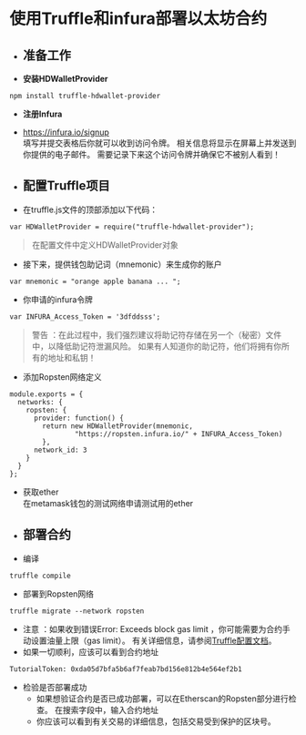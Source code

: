 # 使用Truffle和infura部署以太坊合约
* ## 准备工作
* **安装HDWalletProvider**

```
npm install truffle-hdwallet-provider
```
* **注册Infura**
* https://infura.io/signup  
填写并提交表格后你就可以收到访问令牌。 相关信息将显示在屏幕上并发送到你提供的电子邮件。 需要记录下来这个访问令牌并确保它不被别人看到！

* ## 配置Truffle项目
* 在truffle.js文件的顶部添加以下代码：

```
var HDWalletProvider = require("truffle-hdwallet-provider");
```
> 在配置文件中定义HDWalletProvider对象

* 接下来，提供钱包助记词（mnemonic）来生成你的账户

```
var mnemonic = "orange apple banana ... ";
```
* 你申请的infura令牌

```
var INFURA_Access_Token = '3dfddsss';
```

> 警告 ：在此过程中，我们强烈建议将助记符存储在另一个（秘密）文件中，以降低助记符泄漏风险。 如果有人知道你的助记符，他们将拥有你所有的地址和私钥！

* 添加Ropsten网络定义

```
module.exports = { 
  networks: { 
    ropsten: { 
      provider: function() { 
        return new HDWalletProvider(mnemonic,
                "https://ropsten.infura.io/" + INFURA_Access_Token) 
        }, 
      network_id: 3 
    }
  } 
};
```
* 获取ether  
在metamask钱包的测试网络申请测试用的ether

* ## 部署合约
* 编译

```
truffle compile
```

* 部署到Ropsten网络

```
truffle migrate --network ropsten
```
* 注意 ：如果收到错误Error: Exceeds block gas limit ，你可能需要为合约手动设置油量上限（gas limit）。 有关详细信息，请参阅[Truffle配置文档](http://truffleframework.com/docs/advanced/configuration)。
* 如果一切顺利，应该可以看到合约地址

```
TutorialToken: 0xda05d7bfa5b6af7feab7bd156e812b4e564ef2b1 
```
* 检验是否部署成功
    * 如果想验证合约是否已成功部署，可以在Etherscan的Ropsten部分进行检查。 在搜索字段中，输入合约地址
    * 你应该可以看到有关交易的详细信息，包括交易受到保护的区块号。






